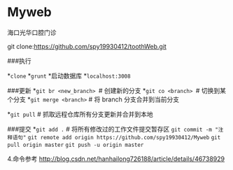 # Myweb

海口光华口腔门诊

git clone:https://github.com/spy19930412/toothWeb.git

###执行

*`clone`
*`grunt`
*启动数据库
*`localhost:3008`


###更新
*`git br <new_branch> `# 创建新的分支
*`git co <branch> `# 切换到某个分支
*`git merge <branch>` # 将 branch 分支合并到当前分支

*`git pull` # 抓取远程仓库所有分支更新并合并到本地


###提交
*`git add .` # 将所有修改过的工作文件提交暂存区
`git commit -m "注释语句"`
`git remote add origin https://github.com/spy19930412/Myweb`
`git pull origin master`
`git push -u origin master`

4.命令参考
http://blog.csdn.net/hanhailong726188/article/details/46738929

